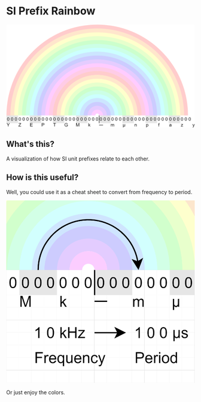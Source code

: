 # SI Prefix Rainbow

![SI Prefix Rainbow](SI-Prefix-Rainbow.png)

## What's this?

A visualization of how SI unit prefixes relate to each other.

## How is this useful?

Well, you could use it as a cheat sheet to convert from frequency to period.

![Convert from frequency to period](Use-Case.png)

Or just enjoy the colors.